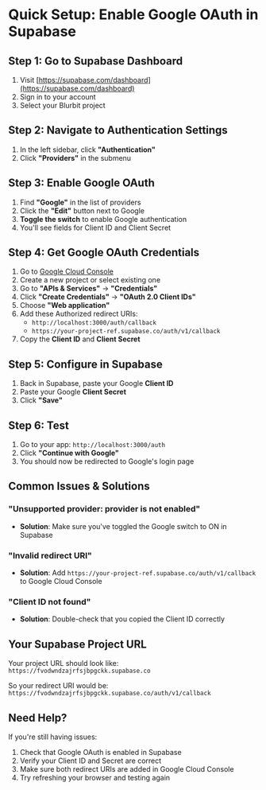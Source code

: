 # Quick Setup: Enable Google OAuth in Supabase

## Step 1: Go to Supabase Dashboard
1. Visit [https://supabase.com/dashboard](https://supabase.com/dashboard)
2. Sign in to your account
3. Select your Blurbit project

## Step 2: Navigate to Authentication Settings
1. In the left sidebar, click **"Authentication"**
2. Click **"Providers"** in the submenu

## Step 3: Enable Google OAuth
1. Find **"Google"** in the list of providers
2. Click the **"Edit"** button next to Google
3. **Toggle the switch** to enable Google authentication
4. You'll see fields for Client ID and Client Secret

## Step 4: Get Google OAuth Credentials
1. Go to [Google Cloud Console](https://console.cloud.google.com/)
2. Create a new project or select existing one
3. Go to **"APIs & Services"** → **"Credentials"**
4. Click **"Create Credentials"** → **"OAuth 2.0 Client IDs"**
5. Choose **"Web application"**
6. Add these Authorized redirect URIs:
   - `http://localhost:3000/auth/callback`
   - `https://your-project-ref.supabase.co/auth/v1/callback`
7. Copy the **Client ID** and **Client Secret**

## Step 5: Configure in Supabase
1. Back in Supabase, paste your Google **Client ID**
2. Paste your Google **Client Secret**
3. Click **"Save"**

## Step 6: Test
1. Go to your app: `http://localhost:3000/auth`
2. Click **"Continue with Google"**
3. You should now be redirected to Google's login page

## Common Issues & Solutions

### "Unsupported provider: provider is not enabled"
- **Solution**: Make sure you've toggled the Google switch to ON in Supabase

### "Invalid redirect URI"
- **Solution**: Add `https://your-project-ref.supabase.co/auth/v1/callback` to Google Cloud Console

### "Client ID not found"
- **Solution**: Double-check that you copied the Client ID correctly

## Your Supabase Project URL
Your project URL should look like: `https://fvodwndzajrfsjbpgckk.supabase.co`

So your redirect URI would be: `https://fvodwndzajrfsjbpgckk.supabase.co/auth/v1/callback`

## Need Help?
If you're still having issues:
1. Check that Google OAuth is enabled in Supabase
2. Verify your Client ID and Secret are correct
3. Make sure both redirect URIs are added in Google Cloud Console
4. Try refreshing your browser and testing again 